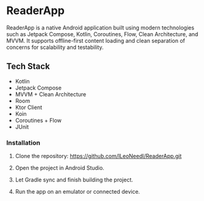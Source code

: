 # ReaderApp

ReaderApp is a native Android application built using modern technologies such as Jetpack Compose, Kotlin, Coroutines, Flow, Clean Architecture, and MVVM. It supports offline-first content loading and clean separation of concerns for scalability and testability.

## Tech Stack

- Kotlin
- Jetpack Compose
- MVVM + Clean Architecture
- Room
- Ktor Client
- Koin
- Coroutines + Flow
- JUnit

### Installation

1. Clone the repository: https://github.com/lLeoNeedl/ReaderApp.git

2. Open the project in Android Studio.

3. Let Gradle sync and finish building the project.

4. Run the app on an emulator or connected device.